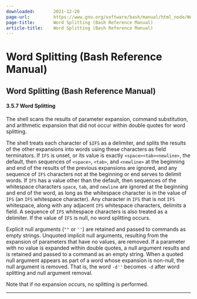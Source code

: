 ```yaml
---
downloaded:       2021-12-20
page-url:         https://www.gnu.org/software/bash/manual/html_node/Word-Splitting.html
page-title:       Word Splitting (Bash Reference Manual)
article-title:    Word Splitting (Bash Reference Manual)
---
```

# Word Splitting (Bash Reference Manual)

Word Splitting (Bash Reference Manual)
---

#### 3.5.7 Word Splitting

The shell scans the results of parameter expansion, command substitution, and arithmetic expansion that did not occur within double quotes for word splitting.

The shell treats each character of `$IFS` as a delimiter, and splits the results of the other expansions into words using these characters as field terminators. If `IFS` is unset, or its value is exactly `<space><tab><newline>`, the default, then sequences of `<space>`, `<tab>`, and `<newline>` at the beginning and end of the results of the previous expansions are ignored, and any sequence of `IFS` characters not at the beginning or end serves to delimit words. If `IFS` has a value other than the default, then sequences of the whitespace characters `space`, `tab`, and `newline` are ignored at the beginning and end of the word, as long as the whitespace character is in the value of `IFS` (an `IFS` whitespace character). Any character in `IFS` that is not `IFS` whitespace, along with any adjacent `IFS` whitespace characters, delimits a field. A sequence of `IFS` whitespace characters is also treated as a delimiter. If the value of `IFS` is null, no word splitting occurs.

Explicit null arguments (`""` or `''`) are retained and passed to commands as empty strings. Unquoted implicit null arguments, resulting from the expansion of parameters that have no values, are removed. If a parameter with no value is expanded within double quotes, a null argument results and is retained and passed to a command as an empty string. When a quoted null argument appears as part of a word whose expansion is non-null, the null argument is removed. That is, the word `-d''` becomes `-d` after word splitting and null argument removal.

Note that if no expansion occurs, no splitting is performed.

---
